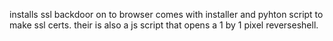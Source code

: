 installs ssl backdoor on to browser comes with installer and pyhton script to make ssl certs. their is also a js script that opens a 1 by 1 pixel reverseshell.


